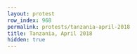 ```yaml
---
layout: protest
row_index: 968
permalink: protests/tanzania-april-2018
title: Tanzania, April 2018
hidden: true
---
```

